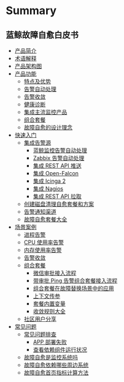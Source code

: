 # Summary

## 蓝鲸故障自愈白皮书

* [产品简介](Intro/README.md)
* [术语解释](Concepts_Terminology/Concepts_Terminology.md)
* [产品架构图](Architecture/Product_Architecture.md)
* [产品功能]()
    * [特点及优势](Function_Introduction/Advantage.md)
    * [告警自动处理](Function_Introduction/Alarm_Automatic_Processing.md)
    * [告警收敛](Function_Introduction/Alarm_Convergence.md)
    * [健康诊断](Function_Introduction/Health_diagnosis.md)
    * [集成主流监控产品](Function_Introduction/Integrated_Mainstream_Monitoring_Products.md)
    * [组合套餐](Function_Introduction/Combination_Solution.md)
    * [故障自愈的设计理念](Function_Introduction/fta_solutions.md)
* [快速入门]()
    * [集成告警源]()
        * [蓝鲸监控告警自动处理](Getting_Started/Bkmonitor_Alarm_processing_automation.md)
        * [Zabbix 告警自动处理](Getting_Started/Zabbix_Alarm_processing_automation.md)
        * [集成 REST API 推送](Getting_Started/REST_API_PUSH_Alarm_processing_automation.md)
        * [集成 Open-Falcon](Getting_Started/Integrated_Openfalcon.md)
        * [集成 Icinga 2](Getting_Started/Integrated_Icinga2.md)
        * [集成 Nagios](Getting_Started/Integrated_Nagios.md)
        * [集成 REST API 拉取](Getting_Started/Integrated_RestAPI_Pull.md)
    * [创建磁盘清理自愈套餐和方案](Getting_Started/Create_Diskclear_Fta_Solutions.md)
    * [告警通知渠道](Getting_Started/Notification.md)
    * [故障自愈套餐大全](Getting_Started/Many_Solutions.md)
* [场景案例]()
    * [进程告警](Scenes/Process_Miss_Alarm.md)
    * [CPU 使用率告警](Scenes/Cpu_Usage_Alarm.md)
    * [内存使用率告警](Scenes/Mem_Usage_Alarm.md)
    * [告警收敛](Scenes/Alarm_Convergence.md)
    * [组合套餐]()
        * [微信审批接入流程](Scenes/WeChat_approval_access_process.md)
        * [带审批 Ping 告警组合套餐接入流程](Scenes/Approval_of_ping_alarm_combination_package_access_process.md)
        * [组合套餐在故障替换场景中的应用](Scenes/ping_Unreachable_fault_replacement_package.md)
        * [上下文传参](Scenes/Context_Parameters.md)
        * [套餐内置变量](Scenes/Solutions_Parameters.md)
        * [收敛规则大全](Scenes/Convergence_Rules.md)
    * [社区用户分享](Scenes/Community_users_share_cases.md)
* [常见问题]()
    * [常见问题排查]()
        * [APP 部署失败](FAQ/Deploy_SaaS_Fail_on_Production.md)
        * [查看依赖组件运行状况](FAQ/Check_Health.md)
    * [故障自愈是监控系统吗](FAQ/Wheather_bk_fta_solutions_Monitor.md)
    * [故障自愈依赖哪些周边系统](FAQ/Fta_Need_Etc.md)
    * [故障自愈首页指标计算方法](FAQ/HomePage_Metrics.md)

